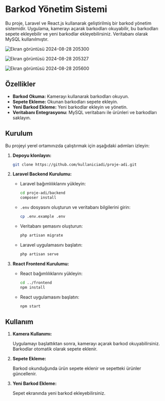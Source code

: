 # Barkod Yönetim Sistemi

Bu proje, Laravel ve React.js kullanarak geliştirilmiş bir barkod yönetim sistemidir. Uygulama, kamerayı açarak barkodları okuyabilir, bu barkodları sepete ekleyebilir ve yeni barkodlar ekleyebilirsiniz. Veritabanı olarak MySQL kullanılmıştır.

![Ekran görüntüsü 2024-08-28 205300](https://github.com/user-attachments/assets/a40c62f0-f8dc-4376-9ad5-d84110c18446)

![Ekran görüntüsü 2024-08-28 205327](https://github.com/user-attachments/assets/7c946672-9d73-4bf3-a1f8-23044a452661)

![Ekran görüntüsü 2024-08-28 205600](https://github.com/user-attachments/assets/cbac6285-3abd-4c1c-81ad-e53f4c81bd6c)

## Özellikler

- **Barkod Okuma:** Kamerayı kullanarak barkodları okuyun.
- **Sepete Ekleme:** Okunan barkodları sepete ekleyin.
- **Yeni Barkod Ekleme:** Yeni barkodlar ekleyin ve yönetin.
- **Veritabanı Entegrasyonu:** MySQL veritabanı ile ürünleri ve barkodları saklayın.

## Kurulum

Bu projeyi yerel ortamınızda çalıştırmak için aşağıdaki adımları izleyin:

1. **Depoyu klonlayın:**

    ```bash
    git clone https://github.com/kullaniciadi/proje-adi.git
    ```

2. **Laravel Backend Kurulumu:**

    - Laravel bağımlılıklarını yükleyin:

        ```bash
        cd proje-adi/backend
        composer install
        ```

    - `.env` dosyasını oluşturun ve veritabanı bilgilerini girin:

        ```bash
        cp .env.example .env
        ```

    - Veritabanı şemasını oluşturun:

        ```bash
        php artisan migrate
        ```

    - Laravel uygulamasını başlatın:

        ```bash
        php artisan serve
        ```

3. **React Frontend Kurulumu:**

    - React bağımlılıklarını yükleyin:

        ```bash
        cd ../frontend
        npm install
        ```

    - React uygulamasını başlatın:

        ```bash
        npm start
        ```

## Kullanım

1. **Kamera Kullanımı:**

    Uygulamayı başlattıktan sonra, kamerayı açarak barkod okuyabilirsiniz. Barkodlar otomatik olarak sepete eklenir.

2. **Sepete Ekleme:**

    Barkod okunduğunda ürün sepete eklenir ve sepetteki ürünler güncellenir.

3. **Yeni Barkod Ekleme:**

    Sepet ekranında yeni barkod ekleyebilirsiniz.
